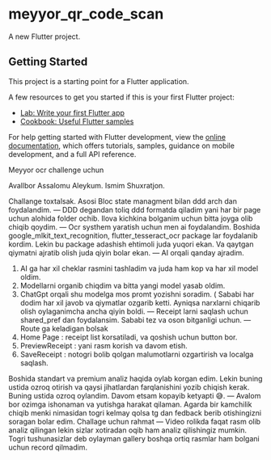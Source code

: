 # meyyor_qr_code_scan

A new Flutter project.

## Getting Started

This project is a starting point for a Flutter application.

A few resources to get you started if this is your first Flutter project:

- [Lab: Write your first Flutter app](https://docs.flutter.dev/get-started/codelab)
- [Cookbook: Useful Flutter samples](https://docs.flutter.dev/cookbook)

For help getting started with Flutter development, view the
[online documentation](https://docs.flutter.dev/), which offers tutorials,
samples, guidance on mobile development, and a full API reference.

Meyyor ocr challenge uchun

Avallbor Assalomu Aleykum. Ismim Shuxratjon.

Challange toxtalsak. Asosi Bloc state managment bilan ddd arch dan foydalandim.
— DDD degandan toliq ddd formatda qiladim yani har bir page uchun alohida folder ochib. Ilova kichkina bolganim uchun bitta joyga olib chiqib qoydim.
— Ocr systhem yaratish uchun men ai foydalandim. Boshida google_mlkit_text_recognition, flutter_tesseract_ocr package lar foydalanib kordim. Lekin bu package adashish ehtimoli juda yuqori ekan. Va qaytgan qiymatni ajratib olish juda qiyin bolar ekan.
— AI orqali qanday ajradim. 
1. AI ga har xil cheklar rasmini tashladim va juda ham kop va har xil model oldim.
2. Modellarni organib chiqdim va bitta yangi model yasab oldim.
3. ChatGpt orqali shu modelga mos promt yozishni soradim. ( Sababi har dodim har xil javob va qiymatlar ozgarib ketti. Ayniqsa narxlarni chiqarib olish oylaganimcha ancha qiyin boldi.
— Receipt larni saqlash uchun shared_pref dan foydalansim. Sababi tez va oson bitganligi uchun.
— Route ga keladigan bolsak
1. Home Page : receipt list korsatiladi, va qoshish uchun button bor.
2. PreviewReceipt : yani rasm korish va davom etish.
3. SaveReceipt : notogri bolib qolgan malumotlarni ozgartirish va localga saqlash.

Boshida standart va premium analiz haqida oylab korgan edim. Lekin buning ustida ozroq otirish va qaysi jihatlardan farqlanishini yozib chiqish kerak. Buning ustida ozroq oylandim. Davom etsam kopayib ketyapti 😅.
— Avalom bor ozimga ishonaman va yutishga harakat qilaman. Agarda bir kamchilik chiqib menki nimasidan togri kelmay qolsa tg dan fedback berib otishingizni soragan bolar edim. Challage uchun rahmat
— Video rolikda faqat rasm olib analiz qilingan lekin sizlar xotiradan oqib ham analiz qilishingiz mumkin. Togri tushunasizlar deb oylayman gallery boshqa ortiq rasmlar ham bolgani uchun record qilmadim.